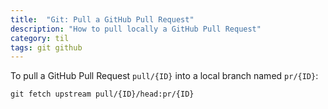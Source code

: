 ```yaml
---
title:  "Git: Pull a GitHub Pull Request"
description: "How to pull locally a GitHub Pull Request"
category: til
tags: git github
---
```


To pull a GitHub Pull Request `pull/{ID}` into a local branch named `pr/{ID}`:

```shell
git fetch upstream pull/{ID}/head:pr/{ID}
```
